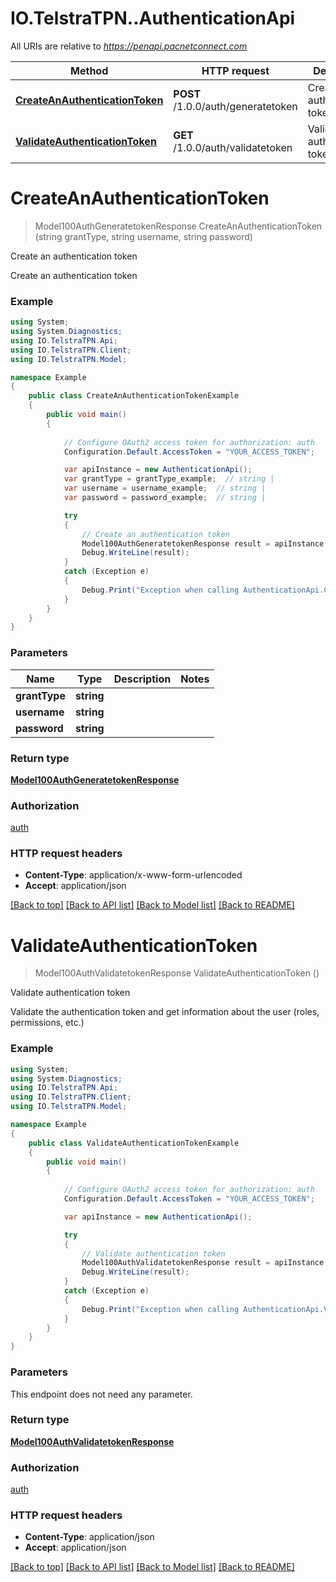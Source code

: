# IO.TelstraTPN..AuthenticationApi

All URIs are relative to *https://penapi.pacnetconnect.com*

Method | HTTP request | Description
------------- | ------------- | -------------
[**CreateAnAuthenticationToken**](AuthenticationApi.md#createanauthenticationtoken) | **POST** /1.0.0/auth/generatetoken | Create an authentication token
[**ValidateAuthenticationToken**](AuthenticationApi.md#validateauthenticationtoken) | **GET** /1.0.0/auth/validatetoken | Validate authentication token


<a name="createanauthenticationtoken"></a>
# **CreateAnAuthenticationToken**
> Model100AuthGeneratetokenResponse CreateAnAuthenticationToken (string grantType, string username, string password)

Create an authentication token

Create an authentication token

### Example
```csharp
using System;
using System.Diagnostics;
using IO.TelstraTPN.Api;
using IO.TelstraTPN.Client;
using IO.TelstraTPN.Model;

namespace Example
{
    public class CreateAnAuthenticationTokenExample
    {
        public void main()
        {
            
            // Configure OAuth2 access token for authorization: auth
            Configuration.Default.AccessToken = "YOUR_ACCESS_TOKEN";

            var apiInstance = new AuthenticationApi();
            var grantType = grantType_example;  // string | 
            var username = username_example;  // string | 
            var password = password_example;  // string | 

            try
            {
                // Create an authentication token
                Model100AuthGeneratetokenResponse result = apiInstance.CreateAnAuthenticationToken(grantType, username, password);
                Debug.WriteLine(result);
            }
            catch (Exception e)
            {
                Debug.Print("Exception when calling AuthenticationApi.CreateAnAuthenticationToken: " + e.Message );
            }
        }
    }
}
```

### Parameters

Name | Type | Description  | Notes
------------- | ------------- | ------------- | -------------
 **grantType** | **string**|  | 
 **username** | **string**|  | 
 **password** | **string**|  | 

### Return type

[**Model100AuthGeneratetokenResponse**](Model100AuthGeneratetokenResponse.md)

### Authorization

[auth](../README.md#auth)

### HTTP request headers

 - **Content-Type**: application/x-www-form-urlencoded
 - **Accept**: application/json

[[Back to top]](#) [[Back to API list]](../README.md#documentation-for-api-endpoints) [[Back to Model list]](../README.md#documentation-for-models) [[Back to README]](../README.md)

<a name="validateauthenticationtoken"></a>
# **ValidateAuthenticationToken**
> Model100AuthValidatetokenResponse ValidateAuthenticationToken ()

Validate authentication token

Validate the authentication token and get information about the user (roles, permissions, etc.)

### Example
```csharp
using System;
using System.Diagnostics;
using IO.TelstraTPN.Api;
using IO.TelstraTPN.Client;
using IO.TelstraTPN.Model;

namespace Example
{
    public class ValidateAuthenticationTokenExample
    {
        public void main()
        {
            
            // Configure OAuth2 access token for authorization: auth
            Configuration.Default.AccessToken = "YOUR_ACCESS_TOKEN";

            var apiInstance = new AuthenticationApi();

            try
            {
                // Validate authentication token
                Model100AuthValidatetokenResponse result = apiInstance.ValidateAuthenticationToken();
                Debug.WriteLine(result);
            }
            catch (Exception e)
            {
                Debug.Print("Exception when calling AuthenticationApi.ValidateAuthenticationToken: " + e.Message );
            }
        }
    }
}
```

### Parameters
This endpoint does not need any parameter.

### Return type

[**Model100AuthValidatetokenResponse**](Model100AuthValidatetokenResponse.md)

### Authorization

[auth](../README.md#auth)

### HTTP request headers

 - **Content-Type**: application/json
 - **Accept**: application/json

[[Back to top]](#) [[Back to API list]](../README.md#documentation-for-api-endpoints) [[Back to Model list]](../README.md#documentation-for-models) [[Back to README]](../README.md)

